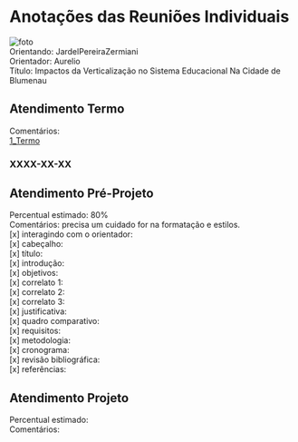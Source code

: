 # Anotações das Reuniões Individuais  

![foto](foto.png "foto")  
Orientando: JardelPereiraZermiani  
Orientador: Aurelio  
Título: Impactos da Verticalização no Sistema Educacional Na Cidade de Blumenau  

## Atendimento Termo  

Comentários:  
[1_Termo](1_Termo.pdf "1_Termo")  

### XXXX-XX-XX

## Atendimento Pré-Projeto  

Percentual estimado: 80%  
Comentários: precisa um cuidado for na formatação e estilos.  
[x] interagindo com o orientador:  
[x] cabeçalho:  
[x] título:  
[x] introdução:  
[x] objetivos:  
[x] correlato 1:  
[x] correlato 2:  
[x] correlato 3:  
[x] justificativa:  
[x] quadro comparativo:  
[x] requisitos:  
[x] metodologia:  
[x] cronograma:  
[x] revisão bibliográfica:  
[x] referências:  

## Atendimento Projeto  

Percentual estimado:  
Comentários:  
